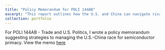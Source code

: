 ```yaml
---
title: "Policy Memorandum for POLI 144AB"
excerpt: "This report outlines how the U.S. and China can navigate rivalry in the semiconductor sector. View the memo [here](https://www.dropbox.com/scl/fi/pmxr7fej4ndy0a56ji9tx/POLI-144AB-Trade-Policy-Memo.pdf?rlkey=46ld1xrome0kv34foj179cw8f&st=ntdcpf20&dl=0)"
collection: portfolio
---
```


For POLI 144AB - Trade and U.S. Politics, I wrote a policy memorandum suggesting strategies to managing the U.S.-China race for semiconductor primacy. View the memo [here](https://www.dropbox.com/scl/fi/pmxr7fej4ndy0a56ji9tx/POLI-144AB-Trade-Policy-Memo.pdf?rlkey=46ld1xrome0kv34foj179cw8f&st=ntdcpf20&dl=0)
